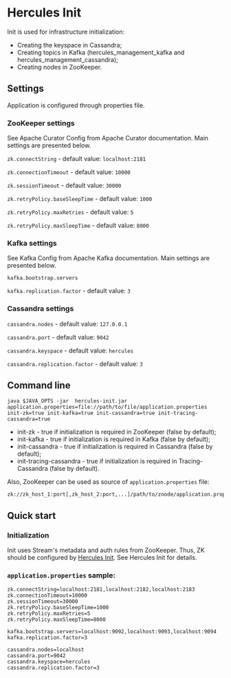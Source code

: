 # Hercules Init
Init is used for infrastructure initialization:
* Creating the keyspace in Cassandra;
* Creating topics in Kafka (hercules_management_kafka and hercules_management_cassandra);
* Creating nodes in ZooKeeper.

## Settings
Application is configured through properties file.

### ZooKeeper settings
See Apache Curator Config from Apache Curator documentation. Main settings are presented below.

`zk.connectString` - default value: `localhost:2181`

`zk.connectionTimeout` - default value: `10000`

`zk.sessionTimeout` - default value: `30000`

`zk.retryPolicy.baseSleepTime` - default value: `1000`

`zk.retryPolicy.maxRetries` - default value: `5`

`zk.retryPolicy.maxSleepTime` - default value: `8000`

### Kafka settings
See Kafka Config from Apache Kafka documentation. Main settings are presented below.

`kafka.bootstrap.servers`

`kafka.replication.factor` - default value: `3`

### Cassandra settings
`cassandra.nodes` - default value: `127.0.0.1`

`cassandra.port` - default value: `9042`

`cassandra.keyspace` - default value: `hercules`

`cassandra.replication.factor` - default value: `3`

## Command line
`java $JAVA_OPTS -jar  hercules-init.jar application.properties=file://path/to/file/application.properties init-zk=true init-kafka=true init-cassandra=true init-tracing-cassandra=true`

* init-zk - true if initialization is required in ZooKeeper (false by default);
* init-kafka - true if initialization is required in Kafka (false by default);
* init-cassandra - true if initialization is required in Cassandra (false by default);
* init-tracing-cassandra - true if initialization is required in Tracing-Cassandra (false by default).

Also, ZooKeeper can be used as source of `application.properties` file:  
```
zk://zk_host_1:port[,zk_host_2:port,...]/path/to/znode/application.properties
```

## Quick start
### Initialization
Init uses Stream's metadata and auth rules from ZooKeeper. Thus, ZK should be configured by [Hercules Init](../hercules-init/README.md). See Hercules Init for details.

### `application.properties` sample:
```properties
zk.connectString=localhost:2181,localhost:2182,localhost:2183
zk.connectionTimeout=10000
zk.sessionTimeout=30000
zk.retryPolicy.baseSleepTime=1000
zk.retryPolicy.maxRetries=5
zk.retryPolicy.maxSleepTime=8000
 
kafka.bootstrap.servers=localhost:9092,localhost:9093,localhost:9094
kafka.replication.factor=3
 
cassandra.nodes=localhost
cassandra.port=9042
cassandra.keyspace=hercules
cassandra.replication.factor=3
```
